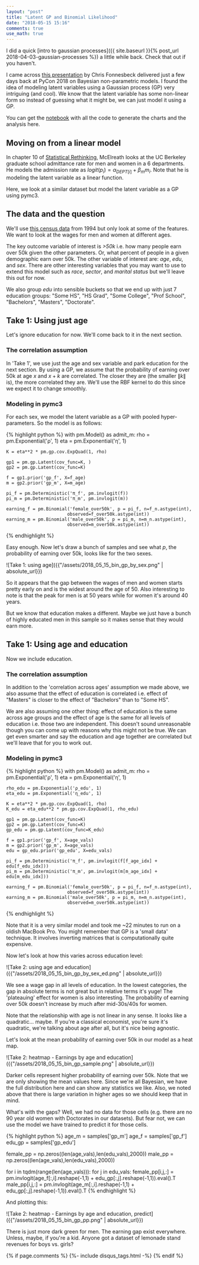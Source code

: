 ```yaml
---
layout: "post"
title: "Latent GP and Binomial Likelihood"
date: "2018-05-15 15:16"
comments: true
use_math: true
---
```


I did a quick [intro to gaussian processes]({{ site.baseurl }}{% post_url 2018-04-03-gaussian-processes %})
a little while back. Check that out if you haven't.

I came across [this presentation](https://www.youtube.com/watch?v=-sIOMs4MSuA) by Chris Fonnesbeck delivered just a few days back at PyCon 2018 on Bayesian non-parametric models. I found the idea of modeling latent variables using a Gaussian process (GP) very intriguing (and cool). We know that the latent variable has some non-linear form so instead of guessing what it might be, we can just model it using a GP.

You can get the [notebook](https://github.com/sidravi1/Blog/blob/master/nbs/Binomial%20Gaussian%20Process.ipynb) with all the code to generate the charts and the analysis here.

## Moving on from a linear model

In chapter 10 of [Statistical Rethinking](http://xcelab.net/rm/statistical-rethinking/), McElreath looks at the UC Berkeley graduate school admittance rate for men and women in a 6 departments. He models the admission rate as $logit(p_i) = \alpha_{DEPT[i]} + \beta_m m_i$. Note that he is modeling the latent variable as a linear function.

Here, we look at a similar dataset but model the latent variable as a GP using pymc3.

## The data and the question

We'll use [this census data](http://archive.ics.uci.edu/ml/datasets/Census+Income) from 1994 but only look at some of the features. We want to look at the wages for men and women at different ages.

The key outcome variable of interest is *>50k* i.e. how many people earn over 50k given the other parameters. Or, what percent of people in a given demographic earn over 50k. The other variable of interest are: *age*, *edu*, and *sex*. There are other interesting variables that you may want to use to extend this model such as *race*, *sector*, and *marital status* but we'll leave this out for now.

We also group *edu* into sensible buckets so that we end up with just 7 education groups: "Some HS", "HS Grad", "Some College", "Prof School", "Bachelors", "Masters", "Doctorate".

## Take 1: Using just age

Let's ignore education for now. We'll come back to it in the next section.

### The correlation assumption

In 'Take 1', we use just the age and sex variable and park education for the next section. By using a GP, we assume that the probability of earning over 50k at age $x$ and $x + k$ are correlated. The closer they are (the smaller $\|k\|$ is), the more correlated they are. We'll use the RBF kernel to do this since we expect it to change smoothly.

### Modeling in pymc3

For each sex, we model the latent variable as a GP with pooled hyper-parameters. So the model is as follows:

{% highlight python %}
with pm.Model() as admit_m:
    rho = pm.Exponential('ρ', 1)
    eta = pm.Exponential('η', 1)

    K = eta**2 * pm.gp.cov.ExpQuad(1, rho)

    gp1 = pm.gp.Latent(cov_func=K, )
    gp2 = pm.gp.Latent(cov_func=K)

    f = gp1.prior('gp_f', X=f_age)
    m = gp2.prior('gp_m', X=m_age)

    pi_f = pm.Deterministic('π_f', pm.invlogit(f))
    pi_m = pm.Deterministic('π_m', pm.invlogit(m))

    earning_f = pm.Binomial('female_over50k', p = pi_f, n=f_n.astype(int),
                           observed=f_over50k.astype(int))
    earning_m = pm.Binomial('male_over50k', p = pi_m, n=m_n.astype(int),
                           observed=m_over50k.astype(int))
{% endhighlight %}

Easy enough. Now let's draw a bunch of samples and see what $p$, the probability of earning over 50k, looks like for the two sexes.

![Take 1: using age]({{"/assets/2018_05_15_bin_gp_by_sex.png" | absolute_url}})

So it appears that the gap between the wages of men and women starts pretty early on and is the widest around the age of 50. Also interesting to note is that the peak for men is at 50 years while for women it's around 40 years.

But we know that education makes a different. Maybe we just have a bunch of highly educated men in this sample so it makes sense that they would earn more.

## Take 1: Using age and education

Now we include education.

### The correlation assumption

In addition to the 'correlation across ages' assumption we made above, we also assume that the effect of education is correlated i.e. effect of "Masters" is closer to the effect of "Bachelors" than to "Some HS".

We are also assuming one other thing: effect of education is the same across age groups and the effect of age is the same for all levels of education i.e. those two are independent. This doesn't sound unreasonable though you can come up with reasons why this might not be true. We can get even smarter and say the education and age together are correlated but we'll leave that for you to work out.

### Modeling in pymc3

{% highlight python %}
with pm.Model() as admit_m:
    rho = pm.Exponential('ρ', 1)
    eta = pm.Exponential('η', 1)

    rho_edu = pm.Exponential('ρ_edu', 1)
    eta_edu = pm.Exponential('η_edu', 1)

    K = eta**2 * pm.gp.cov.ExpQuad(1, rho)
    K_edu = eta_edu**2 * pm.gp.cov.ExpQuad(1, rho_edu)

    gp1 = pm.gp.Latent(cov_func=K)
    gp2 = pm.gp.Latent(cov_func=K)
    gp_edu = pm.gp.Latent(cov_func=K_edu)

    f = gp1.prior('gp_f', X=age_vals)
    m = gp2.prior('gp_m', X=age_vals)
    edu = gp_edu.prior('gp_edu', X=edu_vals)

    pi_f = pm.Deterministic('π_f', pm.invlogit(f[f_age_idx] + edu[f_edu_idx]))
    pi_m = pm.Deterministic('π_m', pm.invlogit(m[m_age_idx] + edu[m_edu_idx]))

    earning_f = pm.Binomial('female_over50k', p = pi_f, n=f_n.astype(int),
                           observed=f_over50k.astype(int))
    earning_m = pm.Binomial('male_over50k', p = pi_m, n=m_n.astype(int),
                           observed=m_over50k.astype(int))
{% endhighlight %}

Note that it is a very similar model and took me ~22 minutes to run on a oldish MacBook Pro. You might remember that GP is a 'small data' technique. It involves inverting matrices that is computationally quite expensive.

Now let's look at how this varies across education level:

![Take 2: using age and education]({{"/assets/2018_05_15_bin_gp_by_sex_ed.png" | absolute_url}})

We see a wage gap in all levels of education. In the lowest categories, the gap in absolute terms is not great but in relative terms it's yuge! The 'plateauing' effect for women is also interesting. The probability of earning over 50k doesn't increase by much after mid-30s/40s for women.

Note that the relationship with age is not linear in any sense. It looks like a quadratic... maybe. If you're a classical economist, you're sure it's quadratic, we're talking about age after all, but it's nice being agnostic.

Let's look at the mean probability of earning over 50k in our model as a heat map.

![Take 2: heatmap - Earnings by age and education]({{"/assets/2018_05_15_bin_gp_sample.png" | absolute_url}})

Darker cells represent higher probability of earning over 50k. Note that we are only showing the mean values here. Since we're all Bayesian, we have the full distribution here and can show any  statistics we like. Also, we noted above that there is large variation in higher ages so we should keep that in mind.

What's with the gaps? Well, we had no data for those cells (e.g. there are no 90 year old women with Doctorates in our datasets). But fear not, we can use the model we have trained to predict it for those cells.

{% highlight python %}
age_m = samples['gp_m']
age_f = samples['gp_f']
edu_gp = samples['gp_edu']

female_pp = np.zeros((len(age_vals),len(edu_vals),2000))
male_pp = np.zeros((len(age_vals),len(edu_vals),2000))

for i in tqdm(range(len(age_vals))):
    for j in edu_vals:
        female_pp[i,j,:] = pm.invlogit(age_f[:,i].reshape(-1,1) + edu_gp[:,j].reshape(-1,1)).eval().T
        male_pp[i,j,:] = pm.invlogit(age_m[:,i].reshape(-1,1) + edu_gp[:,j].reshape(-1,1)).eval().T
{% endhighlight %}        

And plotting this:

![Take 2: heatmap - Earnings by age and education, predict]({{"/assets/2018_05_15_bin_gp_pp.png" | absolute_url}})

There is just more dark green for men. The earning gap exist everywhere. Unless, maybe, if you're a kid. Anyone got a dataset of lemonade stand revenues for boys vs. girls?

{% if page.comments %}
  {%- include disqus_tags.html -%}
{% endif %}
